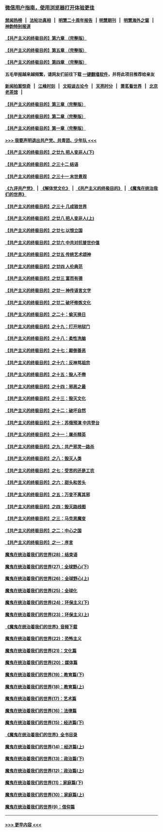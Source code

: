 ### [微信用户指南，使用浏览器打开体验更佳](https://github.com/gfw-breaker/banned-news1/blob/master/indexes/wechat-guide.md?t=0)
#### [禁闻热榜](热点新闻.md?t=0)  &nbsp;&nbsp;|&nbsp;&nbsp; [法轮功真相](https://github.com/gfw-breaker/truth/blob/master/README.md?t=0) &nbsp;&nbsp;|&nbsp;&nbsp; [明慧二十周年报告](https://github.com/gfw-breaker/mh-reports/blob/master/README.md?t=0) &nbsp;&nbsp;|&nbsp;&nbsp;[明慧期刊](https://github.com/gfw-breaker/mh-qikan) &nbsp;&nbsp;|&nbsp;&nbsp; [明慧海外之窗](https://github.com/gfw-breaker/mh-news/blob/master/README.md?t=0) &nbsp;&nbsp;|&nbsp;&nbsp; [神韵特别报道](https://github.com/gfw-breaker/mh-news/blob/master/shenyun.md?t=0)
#### [【共产主义的终极目的】第六章 （完整版）](../pages/nsc422/n11428913.md?t=02101155) 
#### [【共产主义的终极目的】第五章 （完整版）](../pages/nsc422/n11428912.md?t=02101155) 
#### [【共产主义的终极目的】第四章 （完整版）](../pages/nsc422/n11428907.md?t=02101155) 
#### 五毛举报越来越频繁，请网友们前往下载 [一键翻墙软件](https://github.com/gfw-breaker/ssr-accounts)，并将此项目推荐给亲友
#### [新闻拍案惊奇](https://github.com/gfw-breaker/banned-news1/blob/master/pages/link4.md) &nbsp;&nbsp;|&nbsp;&nbsp; [江峰时刻](https://github.com/gfw-breaker/banned-news1/blob/master/pages/link4.md) &nbsp;&nbsp;|&nbsp;&nbsp; [文昭谈古论今](https://github.com/gfw-breaker/banned-news1/blob/master/pages/link4.md) &nbsp;&nbsp;|&nbsp;&nbsp; [天亮时分](https://github.com/gfw-breaker/banned-news1/blob/master/pages/link4.md) &nbsp;&nbsp;|&nbsp;&nbsp; [萧茗看世界](https://github.com/gfw-breaker/banned-news1/blob/master/pages/link4.md) &nbsp;&nbsp;|&nbsp;&nbsp; [北京老茶馆](https://github.com/gfw-breaker/banned-news1/blob/master/pages/link4.md) &nbsp;&nbsp;|&nbsp;&nbsp; 
#### [【共产主义的终极目的】第三章（完整版）](../pages/nsc422/n11428848.md?t=02101155) 
#### [【共产主义的终极目的】第二章（完整版）](../pages/nsc422/n11428831.md?t=02101155) 
#### [【共产主义的终极目的】第一章（完整版）](../pages/nsc422/n11417651.md?t=02101155) 
#### [>>> 我要声明退出共产党、共青团、少年队 <<<](https://github.com/begood0513/goodnews/blob/master/quit/letter.md) 
#### [【共产主义的终极目的】之廿九 把人变非人(下)](../pages/nsc422/n11344140.md?t=02101155) 
#### [【共产主义的终极目的】之三十二 结语](../pages/nsc422/n11360535.md?t=02101155) 
#### [【共产主义的终极目的】之三十一 末世景观](../pages/nsc422/n11351129.md?t=02101155) 
#### [《九评共产党》](https://github.com/begood0513/9ping.md/blob/master/README.md) &nbsp;|&nbsp; [《解体党文化》](../../../../jtdwh.md/blob/master/README.md)  &nbsp;|&nbsp; [《共产主义的终极目的》](../../../../gczydzjmd.md/blob/master/README.md) &nbsp;|&nbsp; [《魔鬼在统治我们的世界》](../../../../mgztzwmdsj.md/blob/master/README.md) 
#### [【共产主义的终极目的】之三十 几成狼世界](../pages/nsc422/n11348280.md?t=02101155) 
#### [【共产主义的终极目的】之廿八 把人变非人(上)](../pages/nsc422/n11340492.md?t=02101155) 
#### [【共产主义的终极目的】之廿七 以恨立国](../pages/nsc422/n11336944.md?t=02101155) 
#### [【共产主义的终极目的】之廿六 中共对抗普世价值](../pages/nsc422/n11324785.md?t=02101155) 
#### [【共产主义的终极目的】之廿五 传统艺术颂神](../pages/nsc422/n11296396.md?t=02101155) 
#### [【共产主义的终极目的】之廿四 人伦典范](../pages/nsc422/n11296397.md?t=02101155) 
#### [【共产主义的终极目的】之廿三 富而有德](../pages/nsc422/n11283598.md?t=02101155) 
#### [【共产主义的终极目的】之廿一 神传语言文字](../pages/nsc422/n11263265.md?t=02101155) 
#### [【共产主义的终极目的】之廿二 破坏修炼文化](../pages/nsc422/n11245728.md?t=02101155) 
#### [【共产主义的终极目的】之二十：偷天换日](../pages/nsc422/n11238846.md?t=02101155) 
#### [【共产主义的终极目的】之十九：打开地狱门](../pages/nsc422/n11206376.md?t=02101155) 
#### [【共产主义的终极目的】之十八：柔性洗脑](../pages/nsc422/n11199994.md?t=02101155) 
#### [【共产主义的终极目的】之十七：颠倒善恶](../pages/nsc422/n11179782.md?t=02101155) 
#### [【共产主义的终极目的】之十六：反神骂祖宗](../pages/nsc422/n11166798.md?t=02101155) 
#### [【共产主义的终极目的】之十五：毁人不倦](../pages/nsc422/n11166792.md?t=02101155) 
#### [【共产主义的终极目的】之十四：邪恶之最](../pages/nsc422/n11150249.md?t=02101155) 
#### [【共产主义的终极目的】之十三：毁灭文化](../pages/nsc422/n11135227.md?t=02101155) 
#### [【共产主义的终极目的】之十二：破坏自然](../pages/nsc422/n11135214.md?t=02101155) 
#### [【共产主义的终极目的】之十：苏俄预演 中共登台](../pages/nsc422/n11118424.md?t=02101155) 
#### [【共产主义的终极目的】之十一：屠杀精英](../pages/nsc422/n11118442.md?t=02101155) 
#### [【共产主义的终极目的】之九：共产邪灵一路杀](../pages/nsc422/n11114139.md?t=02101155) 
#### [【共产主义的终极目的】之八：毁灭人类](../pages/nsc422/n11108503.md?t=02101155) 
#### [【共产主义的终极目的】之七：受苦的还是工农](../pages/nsc422/n11101809.md?t=02101155) 
#### [【共产主义的终极目的】之六：甜头和苦头](../pages/nsc422/n11096971.md?t=02101155) 
#### [【共产主义的终极目的】之五：万变不离其邪](../pages/nsc422/n11091285.md?t=02101155) 
#### [【共产主义的终极目的】之四：毁灭路线图](../pages/nsc422/n11086284.md?t=02101155) 
#### [【共产主义的终极目的】之三：马克思魔变](../pages/nsc422/n11061941.md?t=02101155) 
#### [【共产主义的终极目的】之二：中心之国](../pages/nsc422/n11047728.md?t=02101155) 
#### [【共产主义的终极目的】之一：序言](../pages/nsc422/n11086077.md?t=02101155) 
#### [魔鬼在统治着我们的世界(28)：结束语](../pages/nsc422/n10936246.md?t=02101155) 
#### [魔鬼在统治着我们的世界(27)：全球野心(下)](../pages/nsc422/n10928319.md?t=02101155) 
#### [魔鬼在统治着我们的世界(26)：全球野心(上)](../pages/nsc422/n10900318.md?t=02101155) 
#### [魔鬼在统治着我们的世界(25)：全球化](../pages/nsc422/n10788205.md?t=02101155) 
#### [魔鬼在统治着我们的世界(24)：环保主义(下)](../pages/nsc422/n10695307.md?t=02101155) 
#### [魔鬼在统治着我们的世界(23)：环保主义(上)](../pages/nsc422/n10688613.md?t=02101155) 
#### [《魔鬼在统治着我们的世界》音频下载](../pages/nsc422/n10635553.md?t=02101155) 
#### [魔鬼在统治着我们的世界(22)：恐怖主义](../pages/nsc422/n10614727.md?t=02101155) 
#### [魔鬼在统治着我们的世界(21)：文化篇](../pages/nsc422/n10597706.md?t=02101155) 
#### [魔鬼在统治着我们的世界(20)：媒体篇](../pages/nsc422/n10586579.md?t=02101155) 
#### [魔鬼在统治着我们的世界(19)：教育篇(下)](../pages/nsc422/n10564808.md?t=02101155) 
#### [魔鬼在统治着我们的世界(18)：教育篇(上)](../pages/nsc422/n10526970.md?t=02101155) 
#### [魔鬼在统治着我们的世界(17)：艺术篇](../pages/nsc422/n10499093.md?t=02101155) 
#### [魔鬼在统治着我们的世界(16)：法律篇](../pages/nsc422/n10485969.md?t=02101155) 
#### [魔鬼在统治着我们的世界(15)：经济篇(下)](../pages/nsc422/n10469975.md?t=02101155) 
#### [《魔鬼在统治着我们的世界》全书目录](../pages/nsc422/n10464261.md?t=02101155) 
#### [魔鬼在统治着我们的世界(14)：经济篇(上)](../pages/nsc422/n10457370.md?t=02101155) 
#### [魔鬼在统治着我们的世界(13)：政治篇(下)](../pages/nsc422/n10448270.md?t=02101155) 
#### [魔鬼在统治着我们的世界(12)：政治篇(上)](../pages/nsc422/n10444576.md?t=02101155) 
#### [魔鬼在统治着我们的世界(11)：家庭篇(下)](../pages/nsc422/n10440961.md?t=02101155) 
#### [魔鬼在统治着我们的世界(10)：家庭篇(上)](../pages/nsc422/n10435448.md?t=02101155) 
#### [魔鬼在统治着我们的世界(9)：信仰篇](../pages/nsc422/n10432159.md?t=02101155) 

----
#### [ >>> 更早内容 <<< ](../indexes/nsc422-earlier.md)
